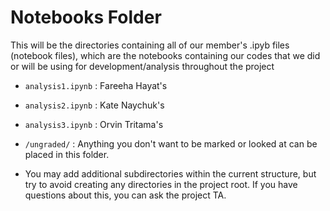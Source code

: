 # Notebooks Folder

This will be the directories containing all of our member's .ipyb files (notebook files), which are the notebooks containing our codes that we did or will be using for development/analysis throughout the project

- `analysis1.ipynb` : Fareeha Hayat's
- `analysis2.ipynb` : Kate Naychuk's
- `analysis3.ipynb` : Orvin Tritama's

- `/ungraded/` : Anything you don't want to be marked or looked at can be placed in this folder.   
- You may add additional subdirectories within the current structure, but try to avoid creating any directories in the project root. If you have questions about this, you can ask the project TA.
